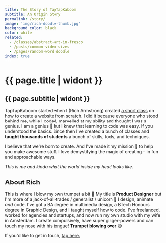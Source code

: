 ```yaml
---
title: The Story of TapTapKaboom
subtitle: An Origin Story
permalink: /story/
image: 'img/rich-doodle-thumb.jpg'
background_color: black
color: white
related:
  - /classes/abstract-art-in-fresco
  - /posts/common-video-sizes
  - /pages/random-word-doodle
index: true
---
```


# {{ page.title | widont }}
## {{ page.subtitle | widont }}

<p>TapTapKaboom started when I (Rich Armstrong) created <a href="http://skl.sh/2lzLHlT">a short class</a> on how to create a website from scratch. I did it because everyone who stood behind me, while I coded, marvelled at my ability and thought I was a genius. I am a genius 🙂 but I knew that learning to code was easy. If you understood the basics. Since then I've created a bunch of classes and <strong>taught thousands of students</strong> a bunch of skills, tools, and techniques.</p>

<p>I believe that we're born to create. And I've made it my mission 🚀 to help you make awesome stuff. I love demystifying the magic of creating – in fun and approachable ways.</p>

<div class="img-content"><img src="{{ 'img/rich-doodle.jpg' | relative_url }}" alt=""></div>
<em class="caption">This is me and kinda what the world inside my head looks&nbsp;like.</em>

<h2>About Rich</h2>
<p>This is where I blow my own trumpet a bit 🎺 My title is <strong>Product Designer</strong> but I'm more of a jack-of-all-trades / generalist / unicorn 💪 I design, animate <em>and</em> code. I've got a BA degree in multimedia design, a BTech Honours degree in Graphic Design, and I taught myself how to code. I've freelanced, worked for agencies and startups, and now run my own studio with my wife in Amsterdam. I create compulsively, have super ginger-powers and can touch my nose with his tongue! <strong>Trumpet blowing over</strong> 😅</p>

<p>If you'd like to get in touch, <a href="{% link pages/contact.md %}">tap here.</a></p>
